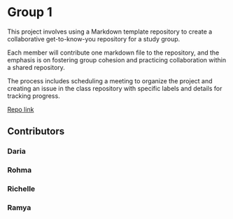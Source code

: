 # Group 1

This project involves using a Markdown template repository to create a
collaborative get-to-know-you repository for a study group.

Each member will contribute one markdown file to the repository, and the
emphasis is on fostering group cohesion and practicing collaboration within a
shared repository.

The process includes scheduling a meeting to organize the project and creating
an issue in the class repository with specific labels and details for tracking
progress.

[Repo link](https://github.com/BF-FrontEnd-class-2024/group1-intro/tree/main)

## Contributors

### Daria

### Rohma

### Richelle

### Ramya
